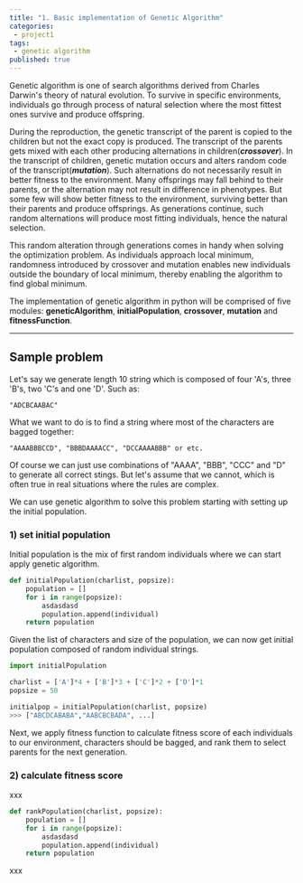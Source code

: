 ```yaml
---
title: "1. Basic implementation of Genetic Algorithm"
categories:
 - project1
tags:
 - genetic algorithm
published: true
---
```


Genetic algorithm is one of search algorithms derived from Charles Darwin's theory of natural evolution. To survive in specific environments, individuals go through process of natural selection where the most fittest ones survive and produce offspring.

During the reproduction, the genetic transcript of the parent is copied to the children but not the exact copy is produced. The transcript of the parents gets mixed with each other producing alternations in children(***crossover***). In the transcript of children, genetic mutation occurs and alters random code of the transcript(***mutation***). Such alternations do not necessarily result in better fitness to the environment. Many offsprings may fall behind to their parents, or the alternation may not result in difference in phenotypes. But some few will show better fitness to the environment, surviving better than their parents and produce offsprings. As generations continue, such random alternations will produce most fitting individuals, hence the natural selection.

This random alteration through generations comes in handy when solving the optimization problem. As individuals approach local minimum, randomness introduced by crossover and mutation enables new individuals outside the boundary of local minimum, thereby enabling the algorithm to find global minimum.

The implementation of genetic algorithm in python will be comprised of five modules: **geneticAlgorithm**, **initialPopulation**, **crossover**, **mutation** and **fitnessFunction**.

---
## Sample problem
Let's say we generate length 10 string which is composed of four 'A's, three 'B's, two 'C's and one 'D'.
Such as:
```
"ADCBCAABAC"
```
What we want to do is to find a string where most of the characters are bagged together:
```
"AAAABBBCCD", "BBBDAAAACC", "DCCAAAABBB" or etc.
```
Of course we can just use combinations of "AAAA", "BBB", "CCC" and "D" to generate all correct stings. But let's assume that we cannot, which is often true in real situations where the rules are complex.

We can use genetic algorithm to solve this problem starting with setting up the initial population.

### 1) set initial population
Initial population is the mix of first random individuals where we can start apply genetic algorithm.
```python
def initialPopulation(charlist, popsize):
	population = []
	for i in range(popsize):
		asdasdasd
		population.append(individual)
	return population
```
Given the list of characters and size of the population, we can now get initial population composed of random individual strings.
```python
import initialPopulation

charlist = ['A']*4 + ['B']*3 + ['C']*2 + ['D']*1
popsize = 50

initialpop = initialPopulation(charlist, popsize)
>>> ["ABCDCABABA","AABCBCBADA", ...]
```
Next, we apply fitness function to calculate fitness score of each individuals to our environment, characters should be bagged, and rank them to select parents for the next generation.

### 2) calculate fitness score
xxx
```python
def rankPopulation(charlist, popsize):
	population = []
	for i in range(popsize):
		asdasdasd
		population.append(individual)
	return population
```
xxx

<!--stackedit_data:
eyJoaXN0b3J5IjpbNzEyMTY2ODM5LC0yMTE3ODI5MjAsLTkxND
I0NDk4OCwtMTgyNDg3ODM3MywzODg1NTQwOTYsMTIyMTE5NDkx
NywxNTE0MzY3MDIsLTcyNDI2NzA3LDE0NDM0NTk4ODVdfQ==
-->